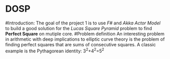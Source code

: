 # DOSP
#Introduction:
The goal of the project 1 is to use _F#_ and _Akka Actor Model_ to build a good solution for the _Lucas Square Pyramid_ problem to find __Perfect Square__ on mutiple core.
#Problem definition
An interesting problem in arithmetic with deep implications to elliptic curve theory is the problem of finding perfect squares that are sums of consecutive squares. A classic example is the Pythagorean identity:
3<sup>2</sup>+4<sup>2</sup>=5<sup>2</sup>
